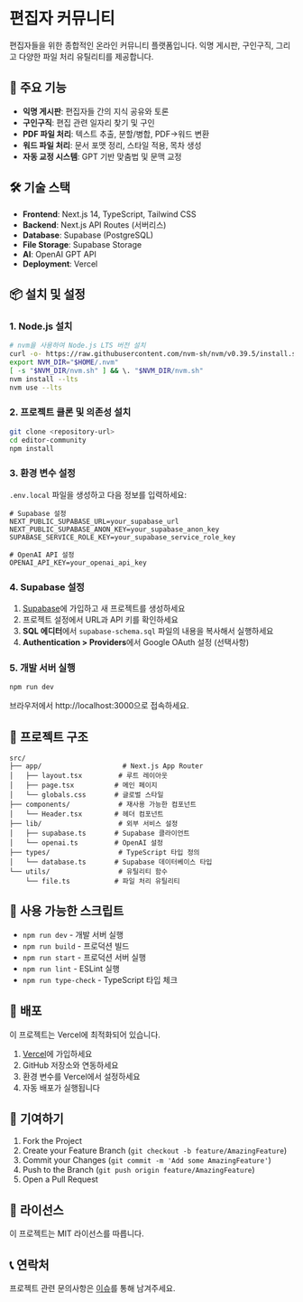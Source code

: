 # 편집자 커뮤니티

편집자들을 위한 종합적인 온라인 커뮤니티 플랫폼입니다. 익명 게시판, 구인구직, 그리고 다양한 파일 처리 유틸리티를 제공합니다.

## 🚀 주요 기능

- **익명 게시판**: 편집자들 간의 지식 공유와 토론
- **구인구직**: 편집 관련 일자리 찾기 및 구인
- **PDF 파일 처리**: 텍스트 추출, 분할/병합, PDF→워드 변환
- **워드 파일 처리**: 문서 포맷 정리, 스타일 적용, 목차 생성
- **자동 교정 시스템**: GPT 기반 맞춤법 및 문맥 교정

## 🛠️ 기술 스택

- **Frontend**: Next.js 14, TypeScript, Tailwind CSS
- **Backend**: Next.js API Routes (서버리스)
- **Database**: Supabase (PostgreSQL)
- **File Storage**: Supabase Storage
- **AI**: OpenAI GPT API
- **Deployment**: Vercel

## 📦 설치 및 설정

### 1. Node.js 설치
```bash
# nvm을 사용하여 Node.js LTS 버전 설치
curl -o- https://raw.githubusercontent.com/nvm-sh/nvm/v0.39.5/install.sh | bash
export NVM_DIR="$HOME/.nvm"
[ -s "$NVM_DIR/nvm.sh" ] && \. "$NVM_DIR/nvm.sh"
nvm install --lts
nvm use --lts
```

### 2. 프로젝트 클론 및 의존성 설치
```bash
git clone <repository-url>
cd editor-community
npm install
```

### 3. 환경 변수 설정
`.env.local` 파일을 생성하고 다음 정보를 입력하세요:

```env
# Supabase 설정
NEXT_PUBLIC_SUPABASE_URL=your_supabase_url
NEXT_PUBLIC_SUPABASE_ANON_KEY=your_supabase_anon_key
SUPABASE_SERVICE_ROLE_KEY=your_supabase_service_role_key

# OpenAI API 설정
OPENAI_API_KEY=your_openai_api_key
```

### 4. Supabase 설정
1. [Supabase](https://supabase.com)에 가입하고 새 프로젝트를 생성하세요
2. 프로젝트 설정에서 URL과 API 키를 확인하세요
3. **SQL 에디터**에서 `supabase-schema.sql` 파일의 내용을 복사해서 실행하세요
4. **Authentication > Providers**에서 Google OAuth 설정 (선택사항)

### 5. 개발 서버 실행
```bash
npm run dev
```

브라우저에서 http://localhost:3000으로 접속하세요.

## 📁 프로젝트 구조

```
src/
├── app/                    # Next.js App Router
│   ├── layout.tsx         # 루트 레이아웃
│   ├── page.tsx          # 메인 페이지
│   └── globals.css       # 글로벌 스타일
├── components/            # 재사용 가능한 컴포넌트
│   └── Header.tsx        # 헤더 컴포넌트
├── lib/                   # 외부 서비스 설정
│   ├── supabase.ts       # Supabase 클라이언트
│   └── openai.ts         # OpenAI 설정
├── types/                 # TypeScript 타입 정의
│   └── database.ts       # Supabase 데이터베이스 타입
└── utils/                 # 유틸리티 함수
    └── file.ts           # 파일 처리 유틸리티
```

## 🔧 사용 가능한 스크립트

- `npm run dev` - 개발 서버 실행
- `npm run build` - 프로덕션 빌드
- `npm run start` - 프로덕션 서버 실행
- `npm run lint` - ESLint 실행
- `npm run type-check` - TypeScript 타입 체크

## 🚀 배포

이 프로젝트는 Vercel에 최적화되어 있습니다.

1. [Vercel](https://vercel.com)에 가입하세요
2. GitHub 저장소와 연동하세요
3. 환경 변수를 Vercel에서 설정하세요
4. 자동 배포가 실행됩니다

## 🤝 기여하기

1. Fork the Project
2. Create your Feature Branch (`git checkout -b feature/AmazingFeature`)
3. Commit your Changes (`git commit -m 'Add some AmazingFeature'`)
4. Push to the Branch (`git push origin feature/AmazingFeature`)
5. Open a Pull Request

## 📝 라이선스

이 프로젝트는 MIT 라이선스를 따릅니다.

## 📞 연락처

프로젝트 관련 문의사항은 [이슈](https://github.com/your-username/editor-community/issues)를 통해 남겨주세요.
